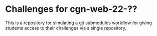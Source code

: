 # Challenges for cgn-web-22-??

This is a repository for simulating a git submodules workflow for giving students access to their challenges via a single repository.
